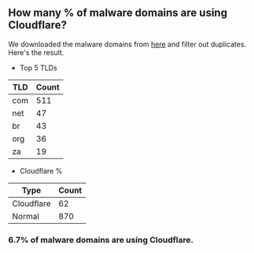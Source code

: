 ## How many % of malware domains are using Cloudflare?


We downloaded the malware domains from [here](https://urlhaus.abuse.ch) and filter out duplicates.
Here's the result.


[//]: # (start replacement)


- Top 5 TLDs

| TLD | Count |
| --- | --- |
| com | 511 |
| net | 47 |
| br | 43 |
| org | 36 |
| za | 19 |


- Cloudflare %

| Type | Count |
| --- | --- |
| Cloudflare | 62 |
| Normal | 870 |


### 6.7% of malware domains are using Cloudflare.